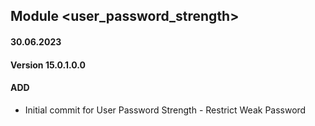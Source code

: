 ## Module <user_password_strength>

#### 30.06.2023
#### Version 15.0.1.0.0
#### ADD
- Initial commit for User Password Strength - Restrict Weak Password